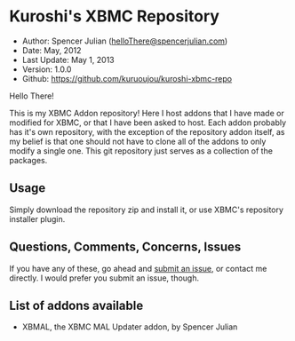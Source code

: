 Kuroshi's XBMC Repository
=========================

* Author:	Spencer Julian (<helloThere@spencerjulian.com>)
* Date:		May, 2012
* Last Update:	May 1, 2013
* Version:	1.0.0
* Github:	<https://github.com/kuruoujou/kuroshi-xbmc-repo>

Hello There!

This is my XBMC Addon repository! Here I host addons that I have made or modified for XBMC, or
that I have been asked to host. Each addon probably has it's own repository, with the exception 
of the repository addon itself, as my belief is that one should not have to clone all of the 
addons to only modify a single one. This git repository just serves as a collection of the 
packages.

Usage
-----
Simply download the repository zip and install it, or use XBMC's repository installer plugin.

Questions, Comments, Concerns, Issues
-------------------------------------
If you have any of these, go ahead and [submit an issue](https://github.com/kuruoujou/kuroshi-xbmc-repo/issues),
or contact me directly. I would prefer you submit an issue, though.

List of addons available
------------------------
* XBMAL, the XBMC MAL Updater addon, by Spencer Julian
